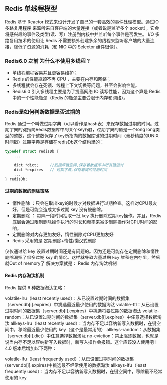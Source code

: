 ## Redis 单线程模型
Redis 基于 Reactor 模式来设计开发了自己的一套高效的事件处理模型。通过IO 多路复用程序 来监听来自客户端的大量连接（或者说是监听多个 socket），它会将感兴趣的事件及类型(读、写）注册到内核中并监听每个事件是否发生。
 I/O 多路复用技术的使用让 Redis 不需要额外创建多余的线程来监听客户端的大量连接，降低了资源的消耗（和 NIO 中的 Selector 组件很像）。
 
### Redis6.0 之前 为什么不使用多线程？
- 单线程编程容易并且更容易维护；
- Redis 的性能瓶颈不再 CPU ，主要在内存和网络；
- 多线程就会存在死锁、线程上下文切换等问题，甚至会影响性能。
- Redis6.0 引入多线程主要是为了提高网络 IO 读写性能，因为这个算是 Redis 中的一个性能瓶颈（Redis 的瓶颈主要受限于内存和网络）。


### Redis是如何判断数据是否过期的
Redis 通过一个叫做过期字典（可以看作是hash表）来保存数据过期的时间。过期字典的键指向Redis数据库中的某个key(键)，过期字典的值是一个long long类型的整数，这个整数保存了key所指向的数据库键的过期时间（毫秒精度的UNIX时间戳）过期字典是存储在redisDb这个结构里的：
```c
typedef struct redisDb {
    ...

    dict *dict;     //数据库键空间,保存着数据库中所有键值对
    dict *expires   // 过期字典,保存着键的过期时间
    ...
} redisDb;
```

#### 过期的数据的删除策略
- 惰性删除 ：只会在取出key的时候才对数据进行过期检查。这样对CPU最友好，但是可能会造成太多过期 key 没有被删除。
- 定期删除 ： 每隔一段时间抽取一批 key 执行删除过期key操作。并且，Redis 底层会通过限制删除操作执行的时长和频率来减少删除操作对CPU时间的影响。
- 定期删除对内存更加友好，惰性删除对CPU更加友好
- Redis 采用的是 定期删除+惰性/懒汉式删除

仅仅通过给 key 设置过期时间还是有问题的。因为还是可能存在定期删除和惰性删除漏掉了很多过期 key 的情况。这样就导致大量过期 key 堆积在内存里，然后就Out of memory了
解决方案就是： Redis 内存淘汰机制

#### Redis 内存淘汰机制
Redis 提供 6 种数据淘汰策略：

volatile-lru（least recently used）：从已设置过期时间的数据集（server.db[i].expires）中挑选最近最少使用的数据淘汰
volatile-ttl：从已设置过期时间的数据集（server.db[i].expires）中挑选将要过期的数据淘汰
volatile-random：从已设置过期时间的数据集（server.db[i].expires）中任意选择数据淘汰
allkeys-lru（least recently used）：当内存不足以容纳新写入数据时，在键空间中，移除最近最少使用的 key（这个是最常用的）
allkeys-random：从数据集（server.db[i].dict）中任意选择数据淘汰
no-eviction：禁止驱逐数据，也就是说当内存不足以容纳新写入数据时，新写入操作会报错。这个应该没人使用吧！
4.0 版本后增加以下两种：

volatile-lfu（least frequently used）：从已设置过期时间的数据集(server.db[i].expires)中挑选最不经常使用的数据淘汰
allkeys-lfu（least frequently used）：当内存不足以容纳新写入数据时，在键空间中，移除最不经常使用的 key